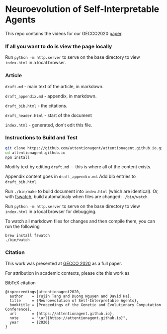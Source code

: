 # Neuroevolution of Self-Interpretable Agents

This repo contains the videos for our GECCO2020 [paper](https://arxiv.org/abs/2003.08165).

### If all you want to do is view the page locally

Run `python -m http.server` to serve on the base directory to view `index.html` in a local browser.

### Article

`draft.md` - main text of the article, in markdown.

`draft_appendix.md` - appendix, in markdown.

`draft_bib.html` - the citations.

`draft_header.html` - start of the document

`index.html` - generated, don't edit this file.

### Instructions to Build and Test
```bash
git clone https://github.com/attentionagent/attentionagent.github.io.git
cd attentionagent.github.io
npm install
```

Modify text by editing `draft.md` -- this is where all of the content exists.

Appendix content goes in `draft_appendix.md`. Add bib entries to `draft_bib.html`.

Run `./bin/make` to build document into `index.html` (which are identical). 
Or, with [fswatch](https://github.com/emcrisostomo/fswatch), build automaticaly when files are changed: `./bin/watch`.

Run `python -m http.server` to serve on the base directory to view `index.html` in a local browser for debugging.

To watch all markdown files for changes and then compile them, you can run the following
```
brew install fswatch
./bin/watch
```

### Citation

This work was presented at <a href="https://gecco-2020.sigevo.org/index.html/HomePage" target="_blank">GECCO 2020</a> as a full paper.

For attribution in academic contexts, please cite this work as

BibTeX citation
```
@inproceedings{attentionagent2020,
  author    = {Yujin Tang and Duong Nguyen and David Ha},
  title     = {Neuroevolution of Self-Interpretable Agents},
  booktitle = {Proceedings of the Genetic and Evolutionary Computation Conference},
  url       = {https://attentionagent.github.io},
  note      = "\url{https://attentionagent.github.io}",
  year      = {2020}
}
```
